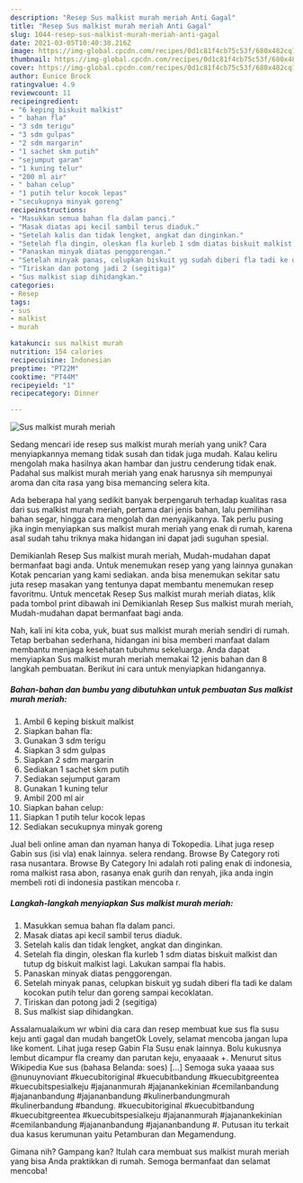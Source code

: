 ```yaml
---
description: "Resep Sus malkist murah meriah Anti Gagal"
title: "Resep Sus malkist murah meriah Anti Gagal"
slug: 1044-resep-sus-malkist-murah-meriah-anti-gagal
date: 2021-03-05T10:40:38.216Z
image: https://img-global.cpcdn.com/recipes/0d1c81f4cb75c53f/680x482cq70/sus-malkist-murah-meriah-foto-resep-utama.jpg
thumbnail: https://img-global.cpcdn.com/recipes/0d1c81f4cb75c53f/680x482cq70/sus-malkist-murah-meriah-foto-resep-utama.jpg
cover: https://img-global.cpcdn.com/recipes/0d1c81f4cb75c53f/680x482cq70/sus-malkist-murah-meriah-foto-resep-utama.jpg
author: Eunice Brock
ratingvalue: 4.9
reviewcount: 11
recipeingredient:
- "6 keping biskuit malkist"
- " bahan fla"
- "3 sdm terigu"
- "3 sdm gulpas"
- "2 sdm margarin"
- "1 sachet skm putih"
- "sejumput garam"
- "1 kuning telur"
- "200 ml air"
- " bahan celup"
- "1 putih telur kocok lepas"
- "secukupnya minyak goreng"
recipeinstructions:
- "Masukkan semua bahan fla dalam panci."
- "Masak diatas api kecil sambil terus diaduk."
- "Setelah kalis dan tidak lengket, angkat dan dinginkan."
- "Setelah fla dingin, oleskan fla kurleb 1 sdm diatas biskuit malkist dan tutup dg biskuit malkist lagi. Lakukan sampai fla habis."
- "Panaskan minyak diatas penggorengan."
- "Setelah minyak panas, celupkan biskuit yg sudah diberi fla tadi ke dalam kocokan putih telur dan goreng sampai kecoklatan."
- "Tiriskan dan potong jadi 2 (segitiga)"
- "Sus malkist siap dihidangkan."
categories:
- Resep
tags:
- sus
- malkist
- murah

katakunci: sus malkist murah 
nutrition: 154 calories
recipecuisine: Indonesian
preptime: "PT22M"
cooktime: "PT44M"
recipeyield: "1"
recipecategory: Dinner

---
```



![Sus malkist murah meriah](https://img-global.cpcdn.com/recipes/0d1c81f4cb75c53f/680x482cq70/sus-malkist-murah-meriah-foto-resep-utama.jpg)

Sedang mencari ide resep sus malkist murah meriah yang unik? Cara menyiapkannya memang tidak susah dan tidak juga mudah. Kalau keliru mengolah maka hasilnya akan hambar dan justru cenderung tidak enak. Padahal sus malkist murah meriah yang enak harusnya sih mempunyai aroma dan cita rasa yang bisa memancing selera kita.

Ada beberapa hal yang sedikit banyak berpengaruh terhadap kualitas rasa dari sus malkist murah meriah, pertama dari jenis bahan, lalu pemilihan bahan segar, hingga cara mengolah dan menyajikannya. Tak perlu pusing jika ingin menyiapkan sus malkist murah meriah yang enak di rumah, karena asal sudah tahu triknya maka hidangan ini dapat jadi suguhan spesial.

Demikianlah Resep Sus malkist murah meriah, Mudah-mudahan dapat bermanfaat bagi anda. Untuk menemukan resep yang yang lainnya gunakan Kotak pencarian yang kami sediakan. anda bisa menemukan sekitar satu juta resep masakan yang tentunya dapat membantu menemukan resep favoritmu. Untuk mencetak Resep Sus malkist murah meriah diatas, klik pada tombol print dibawah ini Demikianlah Resep Sus malkist murah meriah, Mudah-mudahan dapat bermanfaat bagi anda.


Nah, kali ini kita coba, yuk, buat sus malkist murah meriah sendiri di rumah. Tetap berbahan sederhana, hidangan ini bisa memberi manfaat dalam membantu menjaga kesehatan tubuhmu sekeluarga. Anda dapat menyiapkan Sus malkist murah meriah memakai 12 jenis bahan dan 8 langkah pembuatan. Berikut ini cara untuk menyiapkan hidangannya.

<!--inarticleads1-->

##### Bahan-bahan dan bumbu yang dibutuhkan untuk pembuatan Sus malkist murah meriah:

1. Ambil 6 keping biskuit malkist
1. Siapkan  bahan fla:
1. Gunakan 3 sdm terigu
1. Siapkan 3 sdm gulpas
1. Siapkan 2 sdm margarin
1. Sediakan 1 sachet skm putih
1. Sediakan sejumput garam
1. Gunakan 1 kuning telur
1. Ambil 200 ml air
1. Siapkan  bahan celup:
1. Siapkan 1 putih telur kocok lepas
1. Sediakan secukupnya minyak goreng


Jual beli online aman dan nyaman hanya di Tokopedia. Lihat juga resep Gabin sus (isi vla) enak lainnya. selera rendang. Browse By Category roti rasa nusantara. Browse By Category Ini adalah roti paling enak di indonesia, roma malkist rasa abon, rasanya enak gurih dan renyah, jika anda ingin membeli roti di indonesia pastikan mencoba r. 

<!--inarticleads2-->

##### Langkah-langkah menyiapkan Sus malkist murah meriah:

1. Masukkan semua bahan fla dalam panci.
1. Masak diatas api kecil sambil terus diaduk.
1. Setelah kalis dan tidak lengket, angkat dan dinginkan.
1. Setelah fla dingin, oleskan fla kurleb 1 sdm diatas biskuit malkist dan tutup dg biskuit malkist lagi. Lakukan sampai fla habis.
1. Panaskan minyak diatas penggorengan.
1. Setelah minyak panas, celupkan biskuit yg sudah diberi fla tadi ke dalam kocokan putih telur dan goreng sampai kecoklatan.
1. Tiriskan dan potong jadi 2 (segitiga)
1. Sus malkist siap dihidangkan.


Assalamualaikum wr wbini dia cara dan resep membuat kue sus fla susu keju anti gagal dan mudah bangetOk Lovely, selamat mencoba jangan lupa like koment. Lihat juga resep Gabin Fla Susu enak lainnya. Bolu kukusnya lembut dicampur fla creamy dan parutan keju, enyaaaak +. Menurut situs Wikipedia Kue sus (bahasa Belanda: soes) […] Semoga suka yaaaa sus @nunuynoviant #kuecubitoriginal #kuecubitbandung #kuecubitgreentea #kuecubitspesialkeju #jajananmurah #jajanankekinian #cemilanbandung #jajananbandung #jajananbandung #kulinerbandungmurah #kulinerbandung #bandung. #kuecubitoriginal #kuecubitbandung #kuecubitgreentea #kuecubitspesialkeju #jajananmurah #jajanankekinian #cemilanbandung #jajananbandung #jajananbandung #. Putusan itu terkait dua kasus kerumunan yaitu Petamburan dan Megamendung. 

Gimana nih? Gampang kan? Itulah cara membuat sus malkist murah meriah yang bisa Anda praktikkan di rumah. Semoga bermanfaat dan selamat mencoba!
